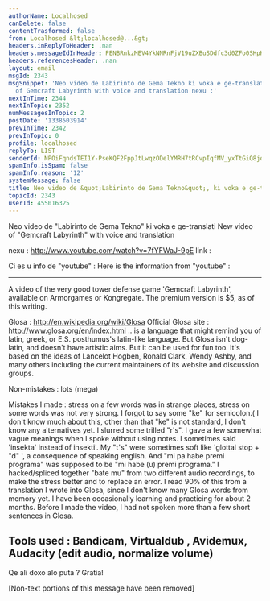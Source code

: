 ```yaml
---
authorName: Localhosed
canDelete: false
contentTrasformed: false
from: Localhosed &lt;localhosed@...&gt;
headers.inReplyToHeader: .nan
headers.messageIdInHeader: PENBRnkzMEV4YkNNRnFjV19uZXBuSDdfc3d0ZFo0SHpHSjhtTHpNRFlEMXEzbjg3ODUzQUBtYWlsLmdtYWlsLmNvbT4=
headers.referencesHeader: .nan
layout: email
msgId: 2343
msgSnippet: 'Neo video de Labirinto de Gema Tekno ki voka e ge-translati New video
  of Gemcraft Labyrinth with voice and translation nexu :'
nextInTime: 2344
nextInTopic: 2352
numMessagesInTopic: 2
postDate: '1338503914'
prevInTime: 2342
prevInTopic: 0
profile: localhosed
replyTo: LIST
senderId: NPOiFqndsTEI1Y-PseKQF2FppJtLwqzODelYMRH7tRCvpIqfMV_yxTtGiQ8jqrUo6oB899Bp3qYqu4-sCFatYRt8eZuBsBD-
spamInfo.isSpam: false
spamInfo.reason: '12'
systemMessage: false
title: Neo video de &quot;Labirinto de Gema Tekno&quot;, ki voka e ge-translati
topicId: 2343
userId: 455016325
---
```


Neo video de "Labirinto de Gema Tekno" ki voka e ge-translati
New video of "Gemcraft Labyrinth" with voice and translation

nexu :  http://www.youtube.com/watch?v=7fYFWaJ-9pE
link :

Ci es u info de "youtube" :
Here is the information from "youtube" :

-------------------------------------
A video of the very good tower defense game 'Gemcraft Labyrinth', available
on Armorgames or Kongregate. The premium version is $5, as of this writing.

Glosa : http://en.wikipedia.org/wiki/Glosa
Official Glosa site :   http://www.glosa.org/en/index.html
.. is a language that might remind you of latin, greek, or E.S. posthumus's
latin-like language. But Glosa isn't dog-latin, and doesn't have artistic
aims. But it can be used for fun too. It's based on the ideas of Lancelot
Hogben, Ronald Clark, Wendy Ashby, and many others including the current
maintainers of its website and discussion groups.

Non-mistakes : lots (mega)

Mistakes I made : stress on a few words was in strange places, stress on
some words was not very strong. I forgot to say some "ke" for semicolon.( I
don't know much about this, other than that "ke" is not standard, I don't
know any alternatives yet. I slurred some trilled "r's". I gave a few
somewhat vague meanings when I spoke without using notes. I sometimes said
'insekta' instead of insekti'. My "t's" were sometimes soft like 'glottal
stop + "d" ', a consequence of speaking english. And "mi pa habe premi
programa" was supposed to be "mi habe (u) premi programa." I hacked/spliced
together "bate mu" from two different audio recordings, to make the stress
better and to replace an error. I read 90% of this from a translation I
wrote into Glosa, since I don't know many Glosa words from memory yet.
I have been occasionally learning and practicing for about 2 months.
Before I made the video, I had not spoken more than a few short sentences
in Glosa.

Tools used :
Bandicam, Virtualdub , Avidemux, Audacity (edit audio, normalize volume)
------------------------------

Qe ali doxo alo puta ? Gratia!


[Non-text portions of this message have been removed]



